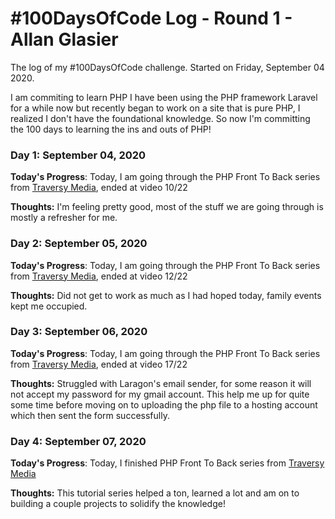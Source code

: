 # #100DaysOfCode Log - Round 1 - Allan Glasier

The log of my #100DaysOfCode challenge. Started on Friday, September 04 2020.

I am commiting to learn PHP I have been using the PHP framework Laravel for a while now but recently began to work on a site that is pure PHP, I realized I don't have the foundational knowledge. So now I'm committing the 100 days to learning the ins and outs of PHP!

### Day 1: September 04, 2020
**Today's Progress**: Today, I am going through the PHP Front To Back series from [Traversy Media](https://www.youtube.com/watch?v=oJbfyzaA2QA&list=PLillGF-Rfqbap2IB6ZS4BBBcYPagAjpjn), ended at video 10/22

**Thoughts:** I'm feeling pretty good, most of the stuff we are going through is mostly a refresher for me.

### Day 2: September 05, 2020
**Today's Progress**: Today, I am going through the PHP Front To Back series from [Traversy Media](https://www.youtube.com/watch?v=oJbfyzaA2QA&list=PLillGF-Rfqbap2IB6ZS4BBBcYPagAjpjn), ended at video 12/22

**Thoughts:** Did not get to work as much as I had hoped today, family events kept me occupied.

### Day 3: September 06, 2020
**Today's Progress**: Today, I am going through the PHP Front To Back series from [Traversy Media](https://www.youtube.com/watch?v=oJbfyzaA2QA&list=PLillGF-Rfqbap2IB6ZS4BBBcYPagAjpjn), ended at video 17/22

**Thoughts:** Struggled with Laragon's email sender, for some reason it will not accept my password for my gmail account. This help me up for quite some time before moving on to uploading the php file to a hosting account which then sent the form successfully.

### Day 4: September 07, 2020
**Today's Progress**: Today, I finished PHP Front To Back series from [Traversy Media](https://www.youtube.com/watch?v=oJbfyzaA2QA&list=PLillGF-Rfqbap2IB6ZS4BBBcYPagAjpjn)

**Thoughts:** This tutorial series helped a ton, learned a lot and am on to building a couple projects to solidify the knowledge!